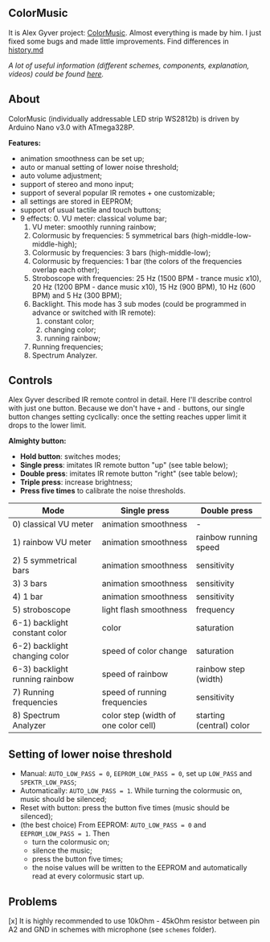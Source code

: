 ## ColorMusic

It is Alex Gyver project: [ColorMusic](https://github.com/AlexGyver/ColorMusic).
Almost everything is made by him. I just fixed some bugs and made little improvements.
Find differences in [history.md](https://github.com/x3mEr/ColorMusic/blob/master/history.md)

*A lot of useful information (different schemes, components, explanation, videos) could be found [here](https://alexgyver.ru/colormusic/).*


## About

ColorMusic (individually addressable LED strip WS2812b) is driven by Arduino Nano v3.0 with ATmega328P.

**Features:**
- animation smoothness can be set up;
- auto or manual setting of lower noise threshold;
- auto volume adjustment;
- support of stereo and mono input;
- support of several popular IR remotes + one customizable;
- all settings are stored in EEPROM;
- support of usual tactile and touch buttons;
- 9 effects:
	0. VU meter: classical volume bar;
	1. VU meter: smoothly running rainbow;
	2. Colormusic by frequencies: 5 symmetrical bars (high-middle-low-middle-high);
	3. Colormusic by frequencies: 3 bars (high-middle-low);
	4. Colormusic by frequencies: 1 bar (the colors of the frequencies overlap each other);
	5. Stroboscope with frequencies: 25 Hz (1500 BPM - trance music x10), 20 Hz (1200 BPM - dance music x10), 15 Hz (900 BPM), 10 Hz (600 BPM) and 5 Hz (300 BPM);
	6. Backlight. This mode has 3 sub modes (could be programmed in advance or switched with IR remote):
		1. constant color;
		2. changing color;
		3. running rainbow;
	7. Running frequencies;
	8. Spectrum Analyzer.


## Controls

Alex Gyver described IR remote control in detail.
Here I'll describe control with just one button.
Because we don't have `+` and `-` buttons, our single button changes setting cyclically: once the setting reaches upper limit it drops to the lower limit.

**Almighty button:**

- **Hold button**: switches modes;
- **Single press**: imitates IR remote button "up" (see table below);
- **Double press**: imitates IR remote button "right" (see table below);
- **Triple press**: increase brightness;
- **Press five times** to calibrate the noise thresholds.

| Mode				    	| Single press 					| Double press	|
| --------------------------|-------------------------------|---------------|
| 0) classical VU meter		| animation smoothness			| -				|
| 1) rainbow VU meter		| animation smoothness			| rainbow running speed	|
| 2) 5 symmetrical bars		| animation smoothness			| sensitivity	|
| 3) 3 bars					| animation smoothness			| sensitivity	|
| 4) 1 bar					| animation smoothness			| sensitivity	|
| 5) stroboscope			| light flash smoothness		| frequency		|
| 6-1) backlight constant color	| color					| saturation	|
| 6-2) backlight changing color	| speed of color change	| saturation	|
| 6-3) backlight running rainbow	| speed of rainbow		| rainbow step (width)	|
| 7) Running frequencies	| speed	of running frequencies	| sensitivity	|
| 8) Spectrum Analyzer	| color step (width of one color cell)	| starting (central) color	|


## Setting of lower noise threshold
- Manual: `AUTO_LOW_PASS = 0`, `EEPROM_LOW_PASS = 0`, set up `LOW_PASS` and `SPEKTR_LOW_PASS`;
- Automatically: `AUTO_LOW_PASS = 1`. While turning the colormusic on, music should be silenced;
- Reset with button: press the button five times (music should be silenced);
- (the best choice) From EEPROM: `AUTO_LOW_PASS = 0` and `EEPROM_LOW_PASS = 1`. Then
  * turn the colormusic on;
  * silence the music;
  * press the button five times;
  * the noise values will be written to the EEPROM and automatically read at every colormusic start up.

## Problems
[x] It is highly recommended to use 10kOhm - 45kOhm resistor between pin A2 and GND in schemes with microphone (see `schemes` folder).
